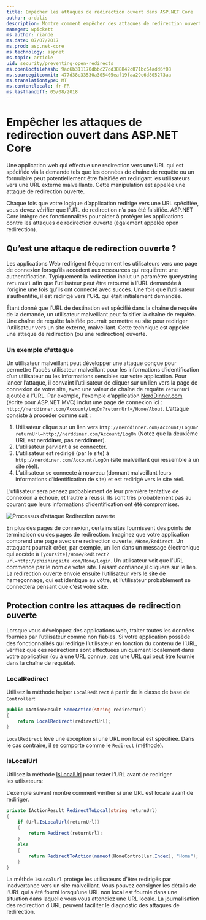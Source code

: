 ```yaml
---
title: Empêcher les attaques de redirection ouvert dans ASP.NET Core
author: ardalis
description: Montre comment empêcher des attaques de redirection ouvert par rapport à une application ASP.NET Core
manager: wpickett
ms.author: riande
ms.date: 07/07/2017
ms.prod: asp.net-core
ms.technology: aspnet
ms.topic: article
uid: security/preventing-open-redirects
ms.openlocfilehash: 9ac6b311170dbbc27dd388842c071bc64add6f08
ms.sourcegitcommit: 477d38e33530a305405eaf19faa29c6d805273aa
ms.translationtype: MT
ms.contentlocale: fr-FR
ms.lasthandoff: 05/08/2018
---
```

# <a name="prevent-open-redirect-attacks-in-aspnet-core"></a>Empêcher les attaques de redirection ouvert dans ASP.NET Core

Une application web qui effectue une redirection vers une URL qui est spécifiée via la demande tels que les données de chaîne de requête ou un formulaire peut potentiellement être falsifiée en redirigant les utilisateurs vers une URL externe malveillante. Cette manipulation est appelée une attaque de redirection ouverte.

Chaque fois que votre logique d’application redirige vers une URL spécifiée, vous devez vérifier que l’URL de redirection n’a pas été falsifiée. ASP.NET Core intègre des fonctionnalités pour aider à protéger les applications contre les attaques de redirection ouverte (également appelée open redirection).

## <a name="what-is-an-open-redirect-attack"></a>Qu’est une attaque de redirection ouverte ?

Les applications Web redirigent fréquemment les utilisateurs vers une page de connexion lorsqu’ils accèdent aux ressources qui requièrent une authentification. Typiquement la redirection inclut un paramètre querystring `returnUrl` afin que l’utilisateur peut être retourné à l’URL demandée à l’origine une fois qu’ils ont connecté avec succès. Une fois que l’utilisateur s’authentifie, il est redirigé vers l’URL qui était initialement demandée.

Étant donné que l’URL de destination est spécifié dans la chaîne de requête de la demande, un utilisateur malveillant peut falsifier la chaîne de requête. Une chaîne de requête falsifiée pourrait permettre au site pour rediriger l’utilisateur vers un site externe, malveillant. Cette technique est appelée une attaque de redirection (ou une redirection) ouverte.

### <a name="an-example-attack"></a>Un exemple d'attaque

Un utilisateur malveillant peut développer une attaque conçue pour permettre l’accès utilisateur malveillant pour les informations d’identification d’un utilisateur ou les informations sensibles sur votre application. Pour lancer l’attaque, il convaint l’utilisateur de cliquer sur un lien vers la page de connexion de votre site, avec une valeur de chaîne de requête `returnUrl` ajoutée à l’URL. Par exemple, l'exemple d’application [NerdDinner.com](http://nerddinner.com) (écrite pour ASP.NET MVC) inclut une page de connexion ici : `http://nerddinner.com/Account/LogOn?returnUrl=/Home/About`. L’attaque consiste à procéder comme suit :

1. Utilisateur clique sur un lien vers `http://nerddinner.com/Account/LogOn?returnUrl=http://nerddiner.com/Account/LogOn` (Notez que la deuxième URL est nerddi**n**er, pas nerddi**nn**er).
2. L’utilisateur parvient à se connecter.
3. L’utilisateur est redirigé (par le site) à `http://nerddiner.com/Account/LogOn` (site malveillant qui ressemble à un site réel).
4. L’utilisateur se connecte à nouveau (donnant malveillant leurs informations d’identification de site) et est redirigé vers le site réel.

L’utilisateur sera pensez probablement de leur première tentative de connexion a échoué, et l'autre a réussi. Ils sont  très probablement pas au courant  que leurs informations d’identification ont été compromises.

![Processus d’attaque Redirection ouverte](preventing-open-redirects/_static/open-redirection-attack-process.png)

En plus des pages de connexion, certains sites fournissent des points de terminaison ou des pages de redirection. Imaginez que votre application comprend une page avec une redirection ouverte, `/Home/Redirect`. Un attaquant pourrait créer, par exemple, un lien dans un message électronique qui accède à `[yoursite]/Home/Redirect?url=http://phishingsite.com/Home/Login`. Un utilisateur voit que l’URL commence par le nom de votre site. Faisant confiance,il cliquera sur le lien. La redirection ouverte envoie ensuite l’utilisateur vers le site de hameçonnage, qui est identique au vôtre, et l’utilisateur probablement se connectera pensant que c'est votre site.

## <a name="protecting-against-open-redirect-attacks"></a>Protection contre les attaques de redirection ouverte

Lorsque vous développez des applications web, traiter toutes les données fournies par l’utilisateur comme non fiables. Si votre application possède des fonctionnalités qui redirige l’utilisateur en fonction du contenu de l’URL, vérifiez que ces redirections sont effectuées uniquement localement dans votre application (ou à une URL connue, pas une URL qui peut être fournie dans la chaîne de requête).

### <a name="localredirect"></a>LocalRedirect

Utilisez la méthode helper `LocalRedirect` à partir de la classe de base de `Controller`:

```csharp
public IActionResult SomeAction(string redirectUrl)
{
    return LocalRedirect(redirectUrl);
}
```

`LocalRedirect` lève une exception si une URL non local est spécifiée. Dans le cas contraire, il se comporte comme le `Redirect` (méthode).

### <a name="islocalurl"></a>IsLocalUrl

Utilisez la méthode [IsLocalUrl](/dotnet/api/Microsoft.AspNetCore.Mvc.IUrlHelper?view=aspnetcore-2.0#Microsoft_AspNetCore_Mvc_IUrlHelper_IsLocalUrl_System_String_) pour tester l’URL avant de rediriger les utlisateurs:

L’exemple suivant montre comment vérifier si une URL est locale avant de rediriger.

```csharp
private IActionResult RedirectToLocal(string returnUrl)
{
    if (Url.IsLocalUrl(returnUrl))
    {
        return Redirect(returnUrl);
    }
    else
    {
        return RedirectToAction(nameof(HomeController.Index), "Home");
    }
}
```

La méthde `IsLocalUrl` protège les utilisateurs d'être redirigés par inadvertance vers un site malveillant. Vous pouvez consigner les détails de l’URL qui a été fourni lorsqu’une URL non local est fournie dans une situation dans laquelle vous vous attendiez une URL locale. La journalisation des redirection d'URL peuvent faciliter le diagnostic des attaques de redirection.
